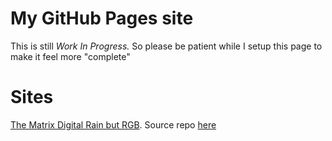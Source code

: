 # My GitHub Pages site
This is still *Work In Progress.* So please be patient while I setup this page to make it feel more "complete"

# Sites
[The Matrix Digital Rain but RGB](https://rudxain.github.io/RGB-digital-rain).
Source repo [here](https://github.com/Rudxain/RGB-digital-rain)
